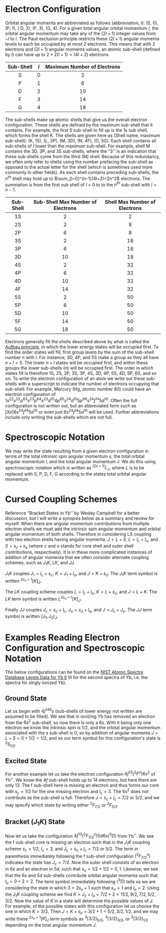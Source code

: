 # Electron Configuration

Orbital angular momenta are abbreviated as follows (abbreviation, $l$): (S, 0), (P, 1), ( D, 2), (F, 3), (G, 4). For a given total angular orbital momentum $l$, the orbital angular momentum may take any of the $(2l+1)$ integer values from $-l$ to $l$. The Pauli exclusion principle restricts these $(2l+1)$ angular momenta levels to each be occupied by at most 2 electrons. This means that with 2 electrons and $(2l+1)$ angular momenta values, an atomic sub-shell (defined by *l*) can have up to $2\times2(l+1)=(4l+2)$ electrons.

| Sub-Shell | $l$ | Maximum Number of Electrons |
| :--------: | :-: | :----------------------:  |
| S | 0 | 2 |
| P | 1 | 6 |
| D | 2 | 10 |
| F | 3 | 14 |
| G | 4 | 18 |

The sub-shells make up atomic shells that give us the overall electron configuration. These shells are defined by the maximum sub-shell that it contains. For example, the first S sub-shell to fill up is the 1s sub shell, which forms the shell K. The shells are given here as (Shell name, maximum sub-shell): (K, 1S), (L, 2P), (M, 3D), (N, 4F), (O, 5G). Each shell contains all sub-shells of *l* lower than the maximum sub-shell. For example, shell M contains the 3D, 3P, and 3S sub-shells, where the "3'' is an indication that these sub-shells come from the third (M) shell. Because of this redundancy, we often only refer to shells using the number prefacing the sub-shell as opposed to the actual letter for the shell (which is sometimes used more commonly in other fields). As each shell contains preceding sub-shells, the $n^{th}$ shell may hold up to $\sum_{l=0}^{n-1}(4l+2)=2n^2$ electrons. The summation is from the first sub shell of *l* = 0 to to the $n^{th}$ sub-shell with $l=n-1$.

| Sub-Shell | Sub-Shell Max Number of Electrons | Shell Max Number of Electrons |
| :---------:  | :-------------------------------------: | :----------------------------------:|
| 1S | 2 | 2 |
| 2S | 2 | 8 |
| 2P | 6 | 8 |
| 3S | 2 | 18 |
| 3P | 6 | 18 |
| 3D | 10 | 18 |
| 4S | 2 | 32 |
| 4P | 6 | 32 |
| 4D | 10 | 32 |
| 4F | 14 | 32 |
| 5S | 2 | 50 |
| 5P | 6 | 50 |
| 5D | 10 | 50 |
| 5F | 14 | 50 |
| 5G | 18 | 50 |


Electrons generally fill the shells described above by what is called the [Aufbau principle](https://en.wikipedia.org/wiki/Aufbau_principle), in which the lower energy states will be occupied first. To find the order states will fill, first group levels by the sum of the sub-shell number $n$ with $l$. For instance; 3D, 4P, and 5S make a group as they all have $n+l = 5$. The lower $n+l$ states will be occupied first, and within these groups the lower sub-shells (n) will be occupied first. The order in which states fill is therefore 1S, 2S, 2P, 3S, 3P, 4S, 3D, 4P, 5S, 4D, 5P, 6S, and so on. To write the electron configuration of an atom we write out these sub-shells with a superscript to indicate the number of electrons occupying that sub-shell. For example, Mercury (Hg, atomic number 80) could have an electron configuration of $1s^22s^22p^63s^23p^64s^23d^{10}4p^65s^24d^{10}5p^66s^24f^{14}5d^{10}$. Often the full configuration is not written out, but an abbreviated form such as $[Xe]6s^24f^{14}5d^{10}$ or even just $6s^24f^{14}5d^{10}$ will be used. Further abbreviations include only writing the sub-shells which are not full.

# Spectroscopic Notation

We may write the state resulting from a given electron configuration in terms of the total intrinsic spin angular momentum s, the total orbital angular momentum *l*, and the total angular momentum *J*. We do this using spectroscopic notation which is written as $^{(2s+1)}L_J$, where $L$ is to be replaced with S, P, D, F, G according to the states total orbital angular momentum.

# Cursed Coupling Schemes

Reference "Bracket States in Yb'' by Wesley Campbell for a better discussion, but I will write a synopsis below as a summary and review for myself. When there are angular momentum contributions from multiple electron shells we must add the intrinsic spin angular momentum and orbital angular momentum of both shells. Therefore in considering LS coupling with two electron shells having angular momenta, $J=L+S$, $L=l_c+l_o$, and $S=s_c+s_o$ (where $c$ and $o$ stands for core shell and outer shell contributions, respectively). It is in these more complicated instances of addition of angular momenta that we often consider alternate coupling schemes, such as $J_1K$, $LK$, and $JJ$.

$J_1K$ couples $J_1=l_c+s_c$, $K=J_1+l_o$, and $J=K+s_o$. The $J_1K$ term symbol is written $^{2s_o+1}[K]_J$. 

The $LK$ coupling scheme couples $L=l_c+l_o$, $K=L+s_c$, and $J=L+K$. The $LK$ term symbol is written $L^{2s_o+1}[K]_J$. 

Finally $JJ$ couples $J_c=s_c+l_c$, $J_o=s_o+l_o$, and $J = J_c+J_o$. The $JJ$ term symbol is written $(J_1,J_2)_J$.

# Examples Reading Electron Configuration and Spectroscopic Notation

The below configurations can be found on the [NIST Atomic Spectra Database](https://physics.nist.gov/PhysRefData/ASD/levels_form.html) [Levels Data for Yb II](https://physics.nist.gov/cgi-bin/ASD/energy1.pl?de=0&spectrum=Yb+II&submit=Retrieve+Data&units=0&format=0&output=0&page_size=15&multiplet_ordered=0&conf_out=on&term_out=on&level_out=on&unc_out=1&j_out=on&lande_out=on&perc_out=on&biblio=on&temp=) (II for the second spectra of Yb, i.e. the spectra for singly ionized Yb). 

## Ground State
Let us begin with $4f^146s$ (sub-shells of lower energy not written are assumed to be filled). We see that in ionizing Yb has removed an electron from the $6s^2$ sub-shell, so now there is only a $6s$. With it being only one electron we know the intrinsic spin is 1/2, and the orbital angular momentum associated with the s sub-shell is 0, so by addition of angular momenta $J = L+S = 0 + 1/2 = 1/2$, and so our term symbol for this configuration's state is $^2S_{1/2}$.

## Excited State
For another example let us take the electron configuration $4f^{13}(^2F^o)6s^2$ of Yb$^+$. We know the $4f$ sub-shell holds up to 14 electrons, but here there are only 13. The f sub-shell here is missing an electron and thus forms our core with $s_c = 1/2$ for the one missing electron and $l_c=3$. The $6s^2$ does not contribute as the sub-shell is full. Therefore $J=s_c+l_c=7/2$ or $5/2$, and we may specify which state by writing either $^2F_{7/2}$ or $^2F_{5/2}$.

## Bracket ($J_1K$) State
Now let us take the configuration $4f^{13}(^2F^o_{7/2})5d6s(^3D)$ from Yb$^+$. We see the f sub-shell core is missing an electron such that in the $J_1K$ coupling scheme $s_c=1/2$, $l_c=3$, and $J_c=s_c+l_c= 7/2$ or $5/2$. The term in parenthesis immediately following the f sub-shell configuration $(^2F^o_{7/2})$ indicates the state has $J_c=7/2$. Now the outer shell consists of an electron in $6s$ and an electron in $5d$, such that $s_o=1/2+1/2= 0,1$. Likewise, we see that the $6s$ and $5d$ sub-shells contribute orbital angular momenta such that $l_o=0+2=2$. The term symbol immediately following $(^3D)$ tells us we are considering the state in which $3=2s_o+1$ such that $s_o=1$ and $l_o=2$. Using the $J_1K$ coupling scheme we find $K = J_c+l_o = 7/2+2 = 11/2,9/2,7/2,5/2,3/2$. Now the value of $K$ in a state will determine the possible values of $J$. For example, of the possible states with this configuration let us choose the one in which $K=3/2$. Then $J=K+s_o=3/2+1= 5/2,3/2,1/2$, and we may write these $^{2s_o+1}[K]_J$ term symbols as $^3[3/2]_{5/2}$, $^3[3/2]_{3/2}$, or $^3[3/2]_{1/2}$ depending on the total angular momentum $J$.